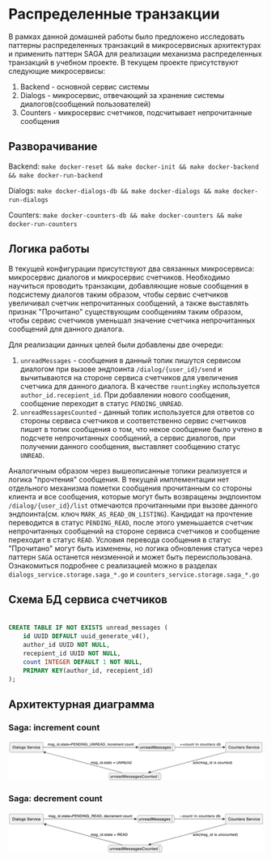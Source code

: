 # Распределенные транзакции

В рамках данной домашней работы было предложено исследовать паттерны распределенных транзакций в микросервисных архитектурах и применить паттерн SAGA для реализации механизма распределенных транзакций в учебном проекте. В текущем проекте присутствуют следующие микросервисы:
1. Backend - основной сервис системы
2. Dialogs - микросервис, отвечающий за хранение системы диалогов(сообщений пользователей)
3. Counters - микросервис счетчиков, подсчитывает непрочитанные сообщения

## Разворачивание
Backend:
`make docker-reset && make docker-init && make docker-backend && make docker-run-backend`

Dialogs:
`make docker-dialogs-db && make docker-dialogs && make docker-run-dialogs`

Counters:
`make docker-counters-db && make docker-counters && make docker-run-counters`

## Логика работы
В текущей конфигурации присутствуют два связанных микросервиса: микросервис диалогов и микросервис счетчиков. Необходимо научиться проводить транзакции, добавляющие новые сообщения в подсистему диалогов таким образом, чтобы сервис счетчиков увеличивал счетчик непрочитанных сообщений, а также выставлять признак "Прочитано" существующим сообщениям таким образом, чтобы сервис счетчиков уменьшал значение счетчика непрочитанных сообщений для данного диалога.

Для реализации данных целей были добавлены две очереди:
1. `unreadMessages` - сообщения в данный топик пишутся сервисом диалогом при вызове эндпоинта  `/dialog/{user_id}/send` и вычитываются на стороне сервиса счетчиков для увеличения счетчика для данного диалога. В качестве `rountingKey` используется `author_id.recepient_id`. При добавлении нового сообщения, сообщение переходит в статус `PENDING_UNREAD`.
2. `unreadMessagesCounted` - данный топик используется для ответов со стороны сервиса счетчиков и соответственно сервис счетчиков пишет в топик сообщения о том, что некое сообщение было учтено в подсчете непрочитанных сообщений, а сервис диалогов, при получении данного сообщения, выставляет сообщению статус `UNREAD`.

Аналогичным образом через вышеописанные топики реализуется и логика "прочтения" сообщения. В текущей имплементации нет отдельного механизма пометки сообщения прочитанным со стороны клиента и все сообщения, которые могут быть возвращены эндпоинтом `/dialog/{user_id}/list` отмечаются прочитанными при вызове данного эндпоинта(см. ключ `MARK_AS_READ_ON_LISTING`). Кандидат на прочтение переводится в статус `PENDING_READ`, после этого уменьшается счетчик непрочитанных сообщений на стороне сервиса счетчиков и сообщение переходит в статус `READ`. Условия перевода сообщения в статус "Прочитано" могут быть изменены, но логика обновления статуса через паттерн `SAGA` останется неизменной и может быть переиспользована. Ознакомиться подробнее с реализацией можно в разделах `dialogs_service.storage.saga_*.go` и `counters_service.storage.saga_*.go`

## Cхема БД сервиса счетчиков
```sql

CREATE TABLE IF NOT EXISTS unread_messages (
    id UUID DEFAULT uuid_generate_v4(),
    author_id UUID NOT NULL, 
    recepient_id UUID NOT NULL,
    count INTEGER DEFAULT 1 NOT NULL,
    PRIMARY KEY(author_id, recepient_id) 
);
```

## Архитектурная диаграмма
### Saga: increment count
!["saga inc"](images/saga/saga_inc.png)
### Saga: decrement count
!["saga dec"](images/saga/saga_dec.png)

